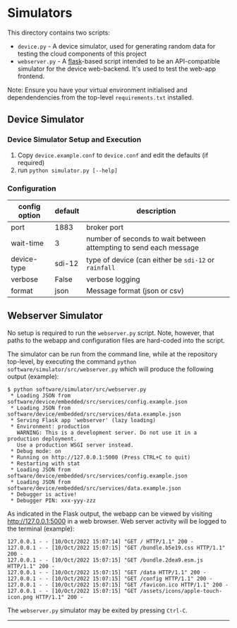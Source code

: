 # Simulators

This directory contains two scripts:

- `device.py` - A device simulator, used for generating random data for testing the cloud components of this project
- `webserver.py` - A [flask](https://flask.palletsprojects.com/en/2.1.x/)-based script intended to be an API-compatible simulator for the device web-backend. It's used to test the web-app frontend.

Note: Ensure you have your virtual environment initialised and dependendencies from the top-level `requirements.txt` installed.

## Device Simulator

<!-- Refer to #548 -->

### Device Simulator Setup and Execution

1. Copy `device.example.conf` to `device.conf` and edit the defaults (if required)
1. run `python simulator.py [--help]`

### Configuration

| config option | default | description                                                                          |
|---------------|---------|--------------------------------------------------------------------------------------|
| port          | 1883    | broker port                                                                          |
| wait-time     | 3       | number of seconds to wait between attempting to send each message                    |
| device-type   | sdi-12  | type of device (can either be `sdi-12` or `rainfall`                                 |
| verbose       | False   | verbose logging                                                                      |
| format        | json    | Message format (json or csv)                                                         |

## Webserver Simulator

No setup is required to run the `webserver.py` script. Note, however, that paths to the webapp and configuration files are hard-coded into the script.

The simulator can be run from the command line, while at the repository top-level, by executing the command `python software/simulator/src/webserver.py` which will produce the following output (example):

```shell
$ python software/simulator/src/webserver.py
 * Loading JSON from software/device/embedded/src/services/config.example.json
 * Loading JSON from software/device/embedded/src/services/data.example.json
 * Serving Flask app 'webserver' (lazy loading)
 * Environment: production
   WARNING: This is a development server. Do not use it in a production deployment.
   Use a production WSGI server instead.
 * Debug mode: on
 * Running on http://127.0.0.1:5000 (Press CTRL+C to quit)
 * Restarting with stat
 * Loading JSON from software/device/embedded/src/services/config.example.json
 * Loading JSON from software/device/embedded/src/services/data.example.json
 * Debugger is active!
 * Debugger PIN: xxx-yyy-zzz
```

As indicated in the Flask output, the webapp can be viewed by visiting <http://127.0.0.1:5000> in a web browser. Web server activity will be logged to the terminal (example):

```shell
127.0.0.1 - - [10/Oct/2022 15:07:14] "GET / HTTP/1.1" 200 -
127.0.0.1 - - [10/Oct/2022 15:07:15] "GET /bundle.b5e19.css HTTP/1.1" 200 -
127.0.0.1 - - [10/Oct/2022 15:07:15] "GET /bundle.2dea9.esm.js HTTP/1.1" 200 -
127.0.0.1 - - [10/Oct/2022 15:07:15] "GET /data HTTP/1.1" 200 -
127.0.0.1 - - [10/Oct/2022 15:07:15] "GET /config HTTP/1.1" 200 -
127.0.0.1 - - [10/Oct/2022 15:07:15] "GET /favicon.ico HTTP/1.1" 200 -
127.0.0.1 - - [10/Oct/2022 15:07:15] "GET /assets/icons/apple-touch-icon.png HTTP/1.1" 200 -
```

The `webserver.py` simulator may be exited by pressing `Ctrl-C`.

---
